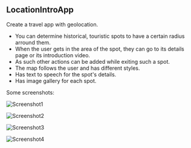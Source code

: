 ## LocationIntroApp

Create a travel app with geolocation.

- You can determine historical, touristic spots to have a certain radius arround them.
- When the user gets in the area of the spot, they can go to its details page or its introduction video.
- As such other actions can be added while exiting such a spot.
- The map follows the user and has different styles.
- Has text to speech for the spot's details.
- Has image gallery for each spot.

Some screenshots:

![Screenshot1](https://github.com/3nws/LocationIntroApp/blob/master/1.png?raw=true)

![Screenshot2](https://github.com/3nws/LocationIntroApp/blob/master/2.png?raw=true)

![Screenshot3](https://github.com/3nws/LocationIntroApp/blob/master/3.png?raw=true)

![Screenshot4](https://github.com/3nws/LocationIntroApp/blob/master/4.png?raw=true)
